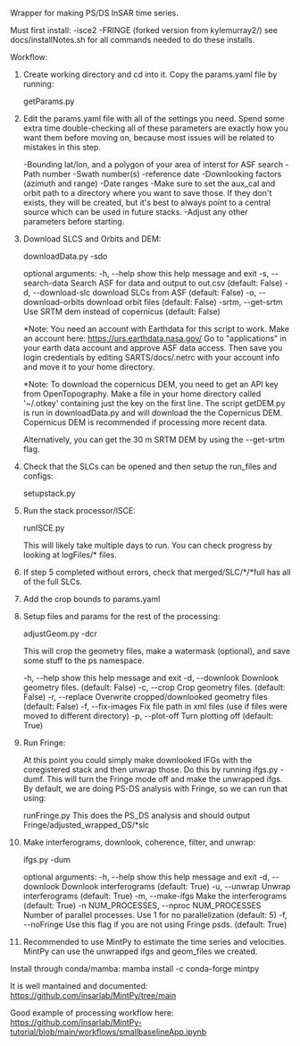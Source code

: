 Wrapper for making PS/DS InSAR time series.

Must first install:
-isce2
-FRINGE (forked version from kylemurray2/)
see docs/installNotes.sh for all commands needed to do these installs. 

Workflow:
1. Create working directory and cd into it. Copy the params.yaml file by running:

    getParams.py

2. Edit the params.yaml file with all of the settings you need. Spend some extra time double-checking all of these parameters are exactly how you want them before moving on, because most issues will be related to mistakes in this step. 

    -Bounding lat/lon, and a polygon of your area of interst for ASF search
    -Path number
    -Swath number(s)
    -reference date
    -Downlooking factors (azimuth and range)
    -Date ranges
    -Make sure to set the aux_cal and orbit path to a directory where you want to save those.  If they don't exists, they will be created, but it's best to always point to a central source which can be used in future stacks. 
    -Adjust any other parameters before starting.   

3. Download SLCS and Orbits and DEM:

    downloadData.py -sdo

    optional arguments:
    -h, --help            show this help message and exit
    -s, --search-data     Search ASF for data and output to out.csv (default: False)
    -d, --download-slc    download SLCs from ASF (default: False)
    -o, --download-orbits  download orbit files (default: False)
    -srtm, --get-srtm     Use SRTM dem instead of copernicus (default: False)

    *Note: You need an account with Earthdata for this script to work. Make an account here:
    https://urs.earthdata.nasa.gov/
    Go to "applications" in your earth data account and approve ASF data access.
    Then save you login credentials by editing SARTS/docs/.netrc with your account info and move it to your home directory.

    *Note: To download the copernicus DEM, you need to get an API key from OpenTopography. Make a file in your home directory called '~/.otkey' containing just the key on the first line. The script getDEM.py is run in downloadData.py and will download the the Copernicus DEM. Copernicus DEM is recommended if processing more recent data. 
    
    Alternatively, you can get the 30 m SRTM DEM by using the --get-srtm flag. 

4. Check that the SLCs can be opened and then setup the run_files and configs:

    setupstack.py

5. Run the stack processor/ISCE:

    runISCE.py

    This will likely take multiple days to run.  You can check progress by looking at logFiles/* files. 

6. If step 5 completed without errors, check that merged/SLC/*/*full has all of the full SLCs.  

7. Add the crop bounds to params.yaml

8. Setup files and params for the rest of the processing:

    adjustGeom.py -dcr

    This will crop the geometry files, make a watermask (optional), and save some stuff
    to the ps namespace.  

    -h, --help        show this help message and exit
    -d, --downlook    Downlook geometry files. (default: False)
    -c, --crop        Crop geometry files. (default: False)
    -r, --replace     Overwrite cropped/downlooked geometry files (default: False)
    -f, --fix-images  Fix file path in xml files (use if files were moved to different directory)
    -p, --plot-off    Turn plotting off (default: True)


9. Run Fringe:

    At this point you could simply make downlooked IFGs with the coregistered stack and then unwrap those. Do this by running ifgs.py -dumf.  This will turn the Fringe mode off and make the unwrapped ifgs. By default, we are doing PS-DS analysis with Fringe, so we can run that using:

    runFringe.py
    This does the PS_DS analysis and should output Fringe/adjusted_wrapped_DS/*slc

10. Make interferograms, downlook, coherence, filter, and unwrap:

    ifgs.py -dum

    optional arguments:
    -h, --help            show this help message and exit
    -d, --downlook        Downlook interferograms (default: True)
    -u, --unwrap          Unwrap interferograms (default: True)
    -m, --make-ifgs       Make the interferograms (default: True)
    -n NUM_PROCESSES, --nproc NUM_PROCESSES
                            Number of parallel processes. Use 1 for no parallelization (default: 5)
    -f, --noFringe        Use this flag if you are not using Fringe psds. (default: True)


11. Recommended to use MintPy to estimate the time series and velocities. MintPy can use the unwrapped ifgs and geom_files we created. 

Install through conda/mamba:
mamba install -c conda-forge mintpy

It is well mantained and documented:
https://github.com/insarlab/MintPy/tree/main

Good example of processing workflow here:
https://github.com/insarlab/MintPy-tutorial/blob/main/workflows/smallbaselineApp.ipynb

